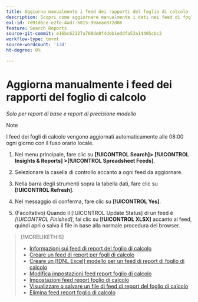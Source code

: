 ```yaml
---
title: Aggiorna manualmente i feed dei rapporti del foglio di calcolo
description: Scopri come aggiornare manualmente i dati nei feed di fogli di calcolo.
exl-id: 7d91d6ce-e2fe-4ad7-b015-99aeae872d86
feature: Search Reports
source-git-commit: e16bc62127a708de8f4deb1eddfa53a14405cbc2
workflow-type: tm+mt
source-wordcount: '134'
ht-degree: 0%

---
```


# Aggiorna manualmente i feed dei rapporti del foglio di calcolo

*Solo per report di base e report di precisione modello*

>[!NOTE]
>
>I feed dei fogli di calcolo vengono aggiornati automaticamente alle 08:00 ogni giorno con il fuso orario locale.

1. Nel menu principale, fare clic su **[!UICONTROL Search]> [!UICONTROL Insights & Reports] >[!UICONTROL Spreadsheet Feeds]**.

1. Selezionare la casella di controllo accanto a ogni feed da aggiornare.

1. Nella barra degli strumenti sopra la tabella dati, fare clic su **[!UICONTROL Refresh]**.

1. Nel messaggio di conferma, fare clic su **[!UICONTROL Yes]**.

1. (Facoltativo) Quando il [!UICONTROL Update Status] di un feed è *[!UICONTROL Finished]*, fai clic su **[!UICONTROL XLSX]** accanto al feed, quindi apri o salva il file in base alla normale procedura del browser.

>[!MORELIKETHIS]
>
>* [Informazioni sui feed di report del foglio di calcolo](spreadsheet-feed-about.md)
>* [Creare un feed di report per fogli di calcolo](spreadsheet-feed-create.md)
>* [Creare un  [!DNL Excel] modello per un feed di report di foglio di calcolo](spreadsheet-feed-create-excel-template.md)
>* [Modifica impostazioni feed report foglio di calcolo](spreadsheet-feed-edit.md)
>* [Impostazioni feed report foglio di calcolo](spreadsheet-feed-settings.md)
>* [Visualizzare o salvare un file di feed di report del foglio di calcolo](spreadsheet-feed-view-or-save.md)
>* [Elimina feed report foglio di calcolo](spreadsheet-feed-delete.md)
